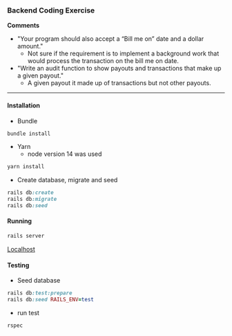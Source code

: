 ### Backend Coding Exercise
**Comments**
- "Your program should also accept a “Bill me on” date and a dollar amount."
  - Not sure if the requirement is to implement a background work that would process the transaction on the bill me on date. 
- "Write an audit function to show payouts and transactions that make up a given payout."
  - A given payout it made up of transactions but not other payouts.
---

#### Installation

- Bundle

```ruby
bundle install
```

- Yarn
  - node version 14 was used 
```ruby
yarn install
```

- Create database, migrate and seed

```ruby
rails db:create
rails db:migrate
rails db:seed
```

#### Running


```ruby
rails server
```

[Localhost](http://localhost:3000)


#### Testing


- Seed database

```ruby
rails db:test:prepare
rails db:seed RAILS_ENV=test
```

- run test

```ruby
rspec
```
